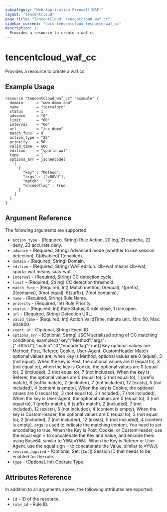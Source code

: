 ```yaml
---
subcategory: "Web Application Firewall(WAF)"
layout: "tencentcloud"
page_title: "TencentCloud: tencentcloud_waf_cc"
sidebar_current: "docs-tencentcloud-resource-waf_cc"
description: |-
  Provides a resource to create a waf cc
---
```


# tencentcloud_waf_cc

Provides a resource to create a waf cc

## Example Usage

```hcl
resource "tencentcloud_waf_cc" "example" {
  domain      = "www.demo.com"
  name        = "terraform"
  status      = 1
  advance     = "0"
  limit       = "60"
  interval    = "60"
  url         = "/cc_demo"
  match_func  = 0
  action_type = "22"
  priority    = 50
  valid_time  = 600
  edition     = "sparta-waf"
  type        = 1
  options_arr = jsonencode(
    [
      {
        "key" : "Method",
        "args" : ["=R0VU"],
        "match" : "0",
        "encodeflag" : true
      }
    ]
  )
}
```

## Argument Reference

The following arguments are supported:

* `action_type` - (Required, String) Rule Action, 20 log, 21 captcha, 22 deny, 23 accurate deny.
* `advance` - (Required, String) Advanced mode (whether to use session detection). 0(disabled) 1(enabled).
* `domain` - (Required, String) Domain.
* `edition` - (Required, String) WAF edition. clb-waf means clb-waf, sparta-waf means saas-waf.
* `interval` - (Required, String) CC detection cycle.
* `limit` - (Required, String) CC detection threshold.
* `match_func` - (Required, Int) Match method, 0(equal), 1(prefix), 2(contains), 3(not equal), 6(suffix), 7(not contains).
* `name` - (Required, String) Rule Name.
* `priority` - (Required, Int) Rule Priority.
* `status` - (Required, Int) Rule Status, 0 rule close, 1 rule open.
* `url` - (Required, String) Detection URL.
* `valid_time` - (Required, Int) Action ValidTime, minute unit. Min: 60, Max: 604800.
* `event_id` - (Optional, String) Event ID.
* `options_arr` - (Optional, String) JSON serialized string of CC matching conditions, example:[{\"key\":\"Method\",\"args\":[\"=R0VU\"],\"match\":\"0\",\"encodeflag\":true}]
        Key optional values are Method, Post, Referer, Cookie, User-Agent, CustomHeader
        Match optional values are, when Key is Method, optional values are 0 (equal), 3 (not equal).
        When the key is Post, the optional values are 0 (equal to), 3 (not equal to), when the key is Cookie, the optional values are 0 (equal to), 2 (included), 3 (not equal to), 7 (not included),
        When the key is Referer, the optional values are 0 (equal to), 3 (not equal to), 1 (prefix match), 6 (suffix match), 2 (included), 7 (not included), 12 (exists), 5 (not included), 4 (content is empty),
        When the key is Cookie, the optional values are 0 (equal to), 3 (not equal to), 2 (included), 7 (not included),
        When the key is User-Agent, the optional values are 0 (equal to), 3 (not equal to), 1 (prefix match), 6 (suffix match), 2 (included), 7 (not included), 12 (exists), 5 (not included), 4 (content is empty),
        When the key is CustomHeader, the optional values are 0 (equal to), 3 (not equal to), 2 (included), 7 (not included), 12 (exists), 5 (not included), 4 (content is empty).
        args is used to indicate the matching content. You need to set encodeflag to true. When the Key is Post, Cookie, or CustomHeader, use the equal sign = to concatenate the Key and Value, and encode them using Base64, similar to YWJj=YWJj. When the Key is Referer or User-Agent, use the equal sign = to concatenate the Value, similar to =YWJj.
* `session_applied` - (Optional, Set: [`Int`]) Session ID that needs to be enabled for the rule.
* `type` - (Optional, Int) Operate Type.

## Attributes Reference

In addition to all arguments above, the following attributes are exported:

* `id` - ID of the resource.
* `rule_id` - Rule ID.


